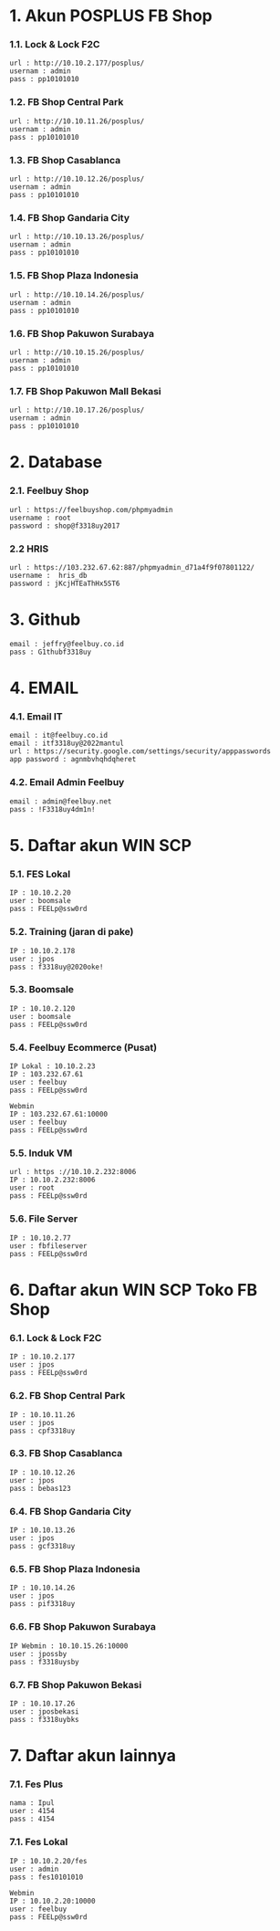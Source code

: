 # 1. Akun POSPLUS FB Shop

### 1.1. Lock & Lock F2C

```
url : http://10.10.2.177/posplus/
usernam : admin
pass : pp10101010
```

### 1.2. FB Shop Central Park

```
url : http://10.10.11.26/posplus/
usernam : admin
pass : pp10101010
```

### 1.3. FB Shop Casablanca

```
url : http://10.10.12.26/posplus/
usernam : admin
pass : pp10101010
```

### 1.4. FB Shop Gandaria City

```
url : http://10.10.13.26/posplus/
usernam : admin
pass : pp10101010
```

### 1.5. FB Shop Plaza Indonesia

```
url : http://10.10.14.26/posplus/
usernam : admin
pass : pp10101010
```

### 1.6. FB Shop Pakuwon Surabaya

```
url : http://10.10.15.26/posplus/
usernam : admin
pass : pp10101010
```

### 1.7. FB Shop Pakuwon Mall Bekasi

```
url : http://10.10.17.26/posplus/
usernam : admin
pass : pp10101010
```

# 2. Database

### 2.1. Feelbuy Shop

```
url : https://feelbuyshop.com/phpmyadmin
username : root
password : shop@f3318uy2017
```

### 2.2 HRIS

```
url : https://103.232.67.62:887/phpmyadmin_d71a4f9f07801122/
username :  hris_db
password : jKcjHTEaThHx5ST6
```

# 3. Github

```
email : jeffry@feelbuy.co.id
pass : G1thubf3318uy
```

# 4. EMAIL

### 4.1. Email IT

```
email : it@feelbuy.co.id
email : itf3318uy@2022mantul
url : https://security.google.com/settings/security/apppasswords
app password : agnmbvhqhdqheret
```

### 4.2. Email Admin Feelbuy

```
email : admin@feelbuy.net
pass : !F3318uy4dm1n!
```

# 5. Daftar akun WIN SCP

### 5.1. FES Lokal

```
IP : 10.10.2.20
user : boomsale
pass : FEELp@ssw0rd
```

### 5.2. Training (jaran di pake)

```
IP : 10.10.2.178
user : jpos
pass : f3318uy@2020oke!
```

### 5.3. Boomsale

```
IP : 10.10.2.120
user : boomsale
pass : FEELp@ssw0rd
```

### 5.4. Feelbuy Ecommerce (Pusat)

```
IP Lokal : 10.10.2.23
IP : 103.232.67.61
user : feelbuy
pass : FEELp@ssw0rd

Webmin
IP : 103.232.67.61:10000
user : feelbuy
pass : FEELp@ssw0rd
```

### 5.5. Induk VM

```
url : https ://10.10.2.232:8006
IP : 10.10.2.232:8006
user : root
pass : FEELp@ssw0rd
```

### 5.6. File Server

```
IP : 10.10.2.77
user : fbfileserver
pass : FEELp@ssw0rd
```

# 6. Daftar akun WIN SCP Toko FB Shop

### 6.1. Lock & Lock F2C

```
IP : 10.10.2.177
user : jpos
pass : FEELp@ssw0rd
```

### 6.2. FB Shop Central Park

```
IP : 10.10.11.26
user : jpos
pass : cpf3318uy
```

### 6.3. FB Shop Casablanca

```
IP : 10.10.12.26
user : jpos
pass : bebas123
```

### 6.4. FB Shop Gandaria City

```
IP : 10.10.13.26
user : jpos
pass : gcf3318uy
```

### 6.5. FB Shop Plaza Indonesia

```
IP : 10.10.14.26
user : jpos
pass : pif3318uy
```

### 6.6. FB Shop Pakuwon Surabaya

```
IP Webmin : 10.10.15.26:10000
user : jpossby
pass : f3318uysby
```

### 6.7. FB Shop Pakuwon Bekasi

```
IP : 10.10.17.26
user : jposbekasi
pass : f3318uybks
```

# 7. Daftar akun lainnya

### 7.1. Fes Plus

```
nama : Ipul
user : 4154
pass : 4154
```

### 7.1. Fes Lokal

```
IP : 10.10.2.20/fes
user : admin
pass : fes10101010

Webmin
IP : 10.10.2.20:10000
user : feelbuy
pass : FEELp@ssw0rd
```
